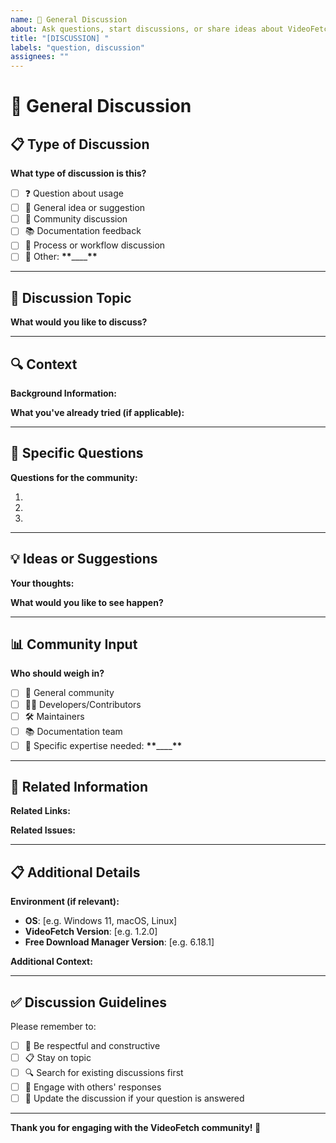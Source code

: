 ```yaml
---
name: 💬 General Discussion
about: Ask questions, start discussions, or share ideas about VideoFetch
title: "[DISCUSSION] "
labels: "question, discussion"
assignees: ""
---
```


# 💬 General Discussion

## 📋 Type of Discussion

**What type of discussion is this?**

-   [ ] ❓ Question about usage
-   [ ] 💭 General idea or suggestion
-   [ ] 🤝 Community discussion
-   [ ] 📚 Documentation feedback
-   [ ] 🔄 Process or workflow discussion
-   [ ] 🎯 Other: **\*\***\_\_\_\_**\*\***

---

## 💬 Discussion Topic

**What would you like to discuss?**

<!-- Provide a clear description of your question, idea, or topic -->

---

## 🔍 Context

**Background Information:**

<!-- Provide any relevant context that would help others understand your discussion -->

**What you've already tried (if applicable):**

<!-- If this is a question, let us know what you've already attempted -->

---

## 🎯 Specific Questions

**Questions for the community:**

<!-- If you have specific questions, list them here -->

1.
2.
3.

---

## 💡 Ideas or Suggestions

**Your thoughts:**

<!-- Share your ideas, suggestions, or perspectives -->

**What would you like to see happen?**

<!-- If this is a suggestion, describe your vision -->

---

## 📊 Community Input

**Who should weigh in?**

-   [ ] 👥 General community
-   [ ] 👨‍💻 Developers/Contributors
-   [ ] 🛠️ Maintainers
-   [ ] 📚 Documentation team
-   [ ] 🎯 Specific expertise needed: **\*\***\_\_\_\_**\*\***

---

## 🔗 Related Information

**Related Links:**

<!-- Any relevant links, documentation, or previous discussions -->

**Related Issues:**

<!-- Link any related issues using #issue-number -->

---

## 📋 Additional Details

**Environment (if relevant):**

-   **OS**: [e.g. Windows 11, macOS, Linux]
-   **VideoFetch Version**: [e.g. 1.2.0]
-   **Free Download Manager Version**: [e.g. 6.18.1]

**Additional Context:**

<!-- Add any other information that might be helpful for the discussion -->

---

## ✅ Discussion Guidelines

Please remember to:

-   [ ] 🤝 Be respectful and constructive
-   [ ] 📋 Stay on topic
-   [ ] 🔍 Search for existing discussions first
-   [ ] 💬 Engage with others' responses
-   [ ] 📝 Update the discussion if your question is answered

---

**Thank you for engaging with the VideoFetch community! 🎉**

